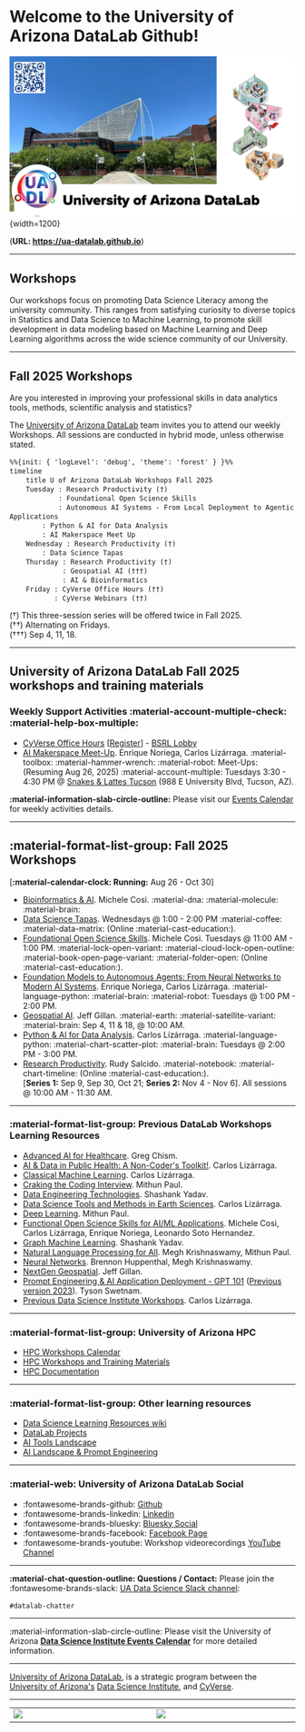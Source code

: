 

# Welcome to the University of Arizona DataLab Github!

![UA DataLab](images/UADL_Composition2025.png){width=1200}

(**URL: https://ua-datalab.github.io**)

***

##  Workshops

Our workshops focus on promoting Data Science Literacy among the university community. This ranges from satisfying curiosity to diverse topics in Statistics and Data Science to Machine Learning, to promote skill development in data modeling based on Machine Learning and Deep Learning algorithms across the wide science community of our University.


***

## Fall 2025 Workshops

Are you interested in improving your professional skills in data analytics tools, methods, scientific analysis and statistics?

The [University of Arizona DataLab](https://www.datascience.arizona.edu/education/uarizona-data-lab) team invites you to attend our weekly Workshops. All sessions are conducted in hybrid mode, unless otherwise stated.

<!--
Please join us in-person at the **Weaver Science & Engineering Library Room 212**, or join via **Zoom:**  [**896 6708 1542**](https://arizona.zoom.us/j/89667081542)
-->




```mermaid
%%{init: { 'logLevel': 'debug', 'theme': 'forest' } }%%
timeline
    title U of Arizona DataLab Workshops Fall 2025
    Tuesday : Research Productivity (†)
            : Foundational Open Science Skills
            : Autonomous AI Systems - From Local Deployment to Agentic Applications	   
	    : Python & AI for Data Analysis
	    : AI Makerspace Meet Up
    Wednesday : Research Productivity (†)
	    : Data Science Tapas
    Thursday : Research Productivity (†)
             : Geospatial AI (†††)
    	     : AI & Bioinformatics 
    Friday : CyVerse Office Hours (††)
    	   : CyVerse Webinars (††)
```

(†) This three-session series will be offered twice in Fall 2025. <br>
(††) Alternating on Fridays. <br>
(†††) Sep 4, 11, 18.<br>


***


## University of Arizona DataLab Fall 2025 workshops and training materials 


### Weekly Support Activities :material-account-multiple-check: :material-help-box-multiple:

* [CyVerse Office Hours](https://learning.cyverse.org/) 
[[Register](https://uarizona.co1.qualtrics.com/jfe/form/SV_d0F8WzR8CjuF6Qe)] - [BSRL
Lobby](https://bsrl.arizona.edu/)
* [AI Makerspace Meet-Up](https://github.com/ua-datalab/AI-Makerspace/blob/main/README.md). Enrique Noriega, Carlos Lizárraga. :material-toolbox: :material-hammer-wrench: :material-robot: Meet-Ups:(Resuming Aug 26, 2025) :material-account-multiple: Tuesdays 3:30 - 4:30 PM @ [Snakes & Lattes Tucson](https://www.snakesandlattes.com/tucson) (988 E University Blvd, Tucson, AZ). 

**:material-information-slab-circle-outline:** Please visit our [Events Calendar](https://ua-datalab.github.io/events/) for weekly activities details.

***

## :material-format-list-group: Fall 2025 Workshops

[**:material-calendar-clock: Running:** Aug 26 - Oct 30]

* [Bioinformatics & AI](https://github.com/ua-datalab/Bioinformatics/wiki). Michele Cosi. :material-dna: :material-molecule: :material-brain: 
* [Data Science Tapas](https://github.com/ua-datalab/DataScience-Tapas/blob/main/README.md). Wednesdays @ 1:00 - 2:00 PM :material-coffee: :material-data-matrix: (Online :material-cast-education:).
* [Foundational Open Science Skills](https://cyverse.org/foss). Michele Cosi. Tuesdays @ 11:00 AM  - 1:00 PM. :material-lock-open-variant: :material-cloud-lock-open-outline: :material-book-open-page-variant: :material-folder-open: (Online :material-cast-education:).
* [Foundation Models to Autonomous Agents: From Neural Networks to Modern AI Systems](https://github.com/ua-datalab/Generative-AI/blob/main/README.md). Enrique Noriega, Carlos Lizárraga.  :material-language-python: :material-brain: :material-robot:  Tuesdays @ 1:00 PM - 2:00 PM. 
* [Geospatial AI](https://github.com/ua-datalab/geospatial_2025). Jeff Gillan. :material-earth: :material-satellite-variant: :material-brain: Sep 4, 11 & 18, @ 10:00 AM.
* [Python & AI for Data Analysis](https://github.com/ua-datalab/Workshops/blob/main/README.md). Carlos Lizárraga.   :material-language-python: :material-chart-scatter-plot: :material-brain: Tuesdays @ 2:00 PM - 3:00 PM. 
* [Research Productivity](https://github.com/ua-datalab/ResearchProductivity/blob/main/README.md).
Rudy Salcido. :material-notebook: :material-chart-timeline:  (Online :material-cast-education:).  
[**Series 1:** Sep 9, Sep 30, Oct 21; **Series 2:** Nov 4 - Nov 6]. All sessions @ 10:00 AM - 11:30 AM.

***

### :material-format-list-group:  Previous DataLab Workshops Learning Resources

* [Advanced AI for Healthcare](https://github.com/ua-datalab/ai-healthcare/tree/main). Greg Chism.
* [AI & Data in Public Health: A Non-Coder's Toolkit!](https://github.com/ua-datalab/AI-for-Professionals/wiki). Carlos Lizárraga.
* [Classical Machine Learning](https://github.com/ua-datalab/MLWorkshops/blob/main/README.md). Carlos Lizárraga. 
* [Craking the Coding Interview](https://github.com/ua-datalab/cracking_the_coding_interview). Mithun Paul.
* [Data Engineering Technologies](https://github.com/ua-datalab/DataEngineering). Shashank Yadav.
* [Data Science Tools and Methods in Earth Sciences](https://github.com/clizarraga-UAD7/geo-datascience2/blob/main/docs/README.md). Carlos Lizárraga.
* [Deep Learning](https://github.com/ua-datalab/DLWorkshops/wiki). Mithun Paul.
* [Functional Open Science  Skills for AI/ML Applications](https://github.com/ua-datalab/FunctionalOpenSourceSkills/wiki). Michele Cosi, Carlos Lizárraga, Enrique Noriega, Leonardo Soto Hernandez.
* [Graph Machine Learning](https://github.com/ua-datalab/GraphML). Shashank Yadav. 
* [Natural Language Processing for All](https://github.com/ua-datalab/NLP-Speech/blob/main/README.md).  Megh Krishnaswamy, Mithun Paul.
* [Neural Networks](https://github.com/ua-datalab/NeuralNetworks/wiki). Brennon Huppenthal, Megh Krishnaswamy.
* [NextGen Geospatial](https://github.com/ua-datalab/Geospatial_Workshops/wiki). Jeff Gillan.
* [Prompt Engineering & AI Application Deployment - GPT 101](https://tyson-swetnam.github.io/intro-gpt/) ([Previous version 2023](https://ua-data7.github.io/introllms/)). Tyson Swetnam. 
* [Previous Data Science Institute Workshops](https://workshops-uad7.github.io/). Carlos Lizárraga. 

***

### :material-format-list-group: University of Arizona HPC

* [HPC Workshops Calendar](https://hpcdocs.hpc.arizona.edu/events/calendar/)
* [HPC Workshops and Training Materials](https://hpcdocs.hpc.arizona.edu/events/workshop_materials/)
* [HPC Documentation](https://hpcdocs.hpc.arizona.edu/)


***

### :material-format-list-group: Other learning resources

* [Data Science Learning Resources wiki](https://github.com/ua-data7/LearningResources/wiki)
* [DataLab Projects](https://github.com/clizarraga-UAD7/DataScienceLab/wiki/Data-Lab-Projects)
* [AI Tools Landscape](https://github.com/ua-datalab/Workshops/wiki/AI-Tools-Landscape)
* [AI Landscape & Prompt Engineering](https://tinyurl.com/UA-GPT101)

***

### :material-web: University of Arizona DataLab Social 

* :fontawesome-brands-github: [Github](https://github.com/ua-datalab)
* :fontawesome-brands-linkedin: [Linkedin](https://www.linkedin.com/company/100483432/admin/feed/posts/)
* :fontawesome-brands-bluesky: [Bluesky Social](https://bsky.app/profile/uarizonadatalab.bsky.social)
* :fontawesome-brands-facebook: [Facebook Page](https://www.facebook.com/profile.php?id=61556132138807)
* :fontawesome-brands-youtube: Workshop videorecordings [YouTube Channel](https://www.youtube.com/@UArizonaDataLab) 

***

**:material-chat-question-outline: Questions / Contact:** Please join the :fontawesome-brands-slack: [UA Data Science Slack channel](https://uadatascience.slack.com/#datalab-chatter):
```
#datalab-chatter
```


***

:material-information-slab-circle-outline: Please visit the University of Arizona [**Data Science Institute Events Calendar**](https://www.datascience.arizona.edu/calendar) for more detailed information.


***

[University of Arizona DataLab](https://www.datascience.arizona.edu/education/uarizona-data-lab), is a strategic program between the [University of Arizona's](https://www.arizona.edu/)  [Data Science Institute](https://www.datascience.arizona.edu/), and [CyVerse](https://cyverse.org/).


<hr>

<p style="text-align: center">

<table style="width: 100%; table-layout: fixed;">
  <tr>
      <td style="width: 500px">
      <a href="https://datascience.arizona.edu/"><img src="https://datascience.arizona.edu/sites/default/files/Data%20Science%20Institute_Webheader%20%281%29.svg" width=500></a></td>
       <td style="width: 500px"><a href="https://cyverse.org/"><img src="https://cyverse.org/sites/default/files/cyverse_logo_1_0.png" width=500></a></td>
   </tr>
</table>

</p>

